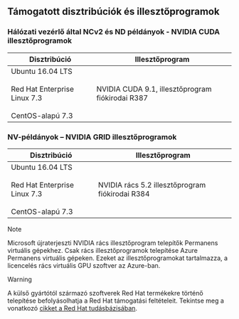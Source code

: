 ## <a name="supported-distributions-and-drivers"></a>Támogatott disztribúciók és illesztőprogramok


### <a name="nc-ncv2-and-nd-instances---nvidia-cuda-drivers"></a>Hálózati vezérlő által NCv2 és ND példányok - NVIDIA CUDA illesztőprogramok
| Disztribúció | Illesztőprogram |
| --- | --- | 
| Ubuntu 16.04 LTS<br/><br/> Red Hat Enterprise Linux 7.3<br/><br/> CentOS-alapú 7.3 | NVIDIA CUDA 9.1, illesztőprogram fiókirodai R387 |

### <a name="nv-instances---nvidia-grid-drivers"></a>NV-példányok – NVIDIA GRID illesztőprogramok


| Disztribúció | Illesztőprogram |
| --- | --- | 
| Ubuntu 16.04 LTS<br/><br/>Red Hat Enterprise Linux 7.3<br/><br/>CentOS-alapú 7.3 | NVIDIA rács 5.2 illesztőprogram fiókirodai R384|

> [!NOTE]
> Microsoft újraterjeszti NVIDIA rács illesztőprogram telepítők Permanens virtuális gépekhez. Csak rács illesztőprogramok telepítése Azure Permanens virtuális gépeken. Ezeket az illesztőprogramokat tartalmazza, a licencelés rács virtuális GPU szoftver az Azure-ban.
>

> [!WARNING] 
> A külső gyártótól származó szoftverek Red Hat termékekre történő telepítése befolyásolhatja a Red Hat támogatási feltételeit. Tekintse meg a vonatkozó [cikket a Red Hat tudásbázisában](https://access.redhat.com/articles/1067).
>
